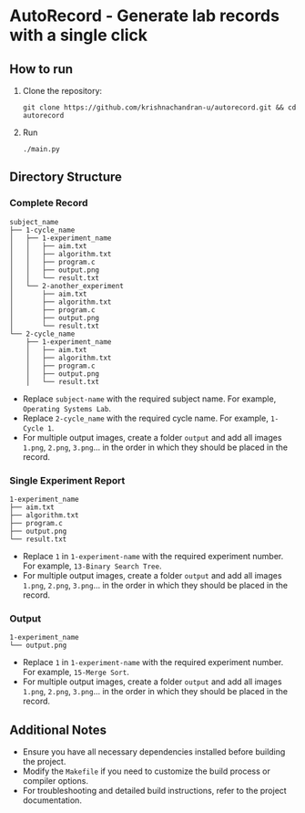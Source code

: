 # AutoRecord - Generate lab records with a single click

## How to run

1. Clone the repository:
   ```
   git clone https://github.com/krishnachandran-u/autorecord.git && cd autorecord
   ```
2. Run 
    ```
    ./main.py
    ```

## Directory Structure

### Complete Record

```
subject_name
├── 1-cycle_name
│   ├── 1-experiment_name
│   │   ├── aim.txt
│   │   ├── algorithm.txt
│   │   ├── program.c
│   │   ├── output.png
│   │   └── result.txt
│   └── 2-another_experiment
│       ├── aim.txt
│       ├── algorithm.txt
│       ├── program.c
│       ├── output.png
│       └── result.txt
└── 2-cycle_name
    ├── 1-experiment_name
    │   ├── aim.txt
    │   ├── algorithm.txt
    │   ├── program.c
    │   ├── output.png
    │   └── result.txt
```
 - Replace `subject-name` with the required subject name. For example, `Operating Systems Lab`.
 - Replace `2-cycle_name` with the required cycle name. For example, `1-Cycle 1`.
 - For multiple output images, create a folder `output` and add all images `1.png`, `2.png`, `3.png`... in the order in which they should be placed in the record.

### Single Experiment Report

```
1-experiment_name
├── aim.txt
├── algorithm.txt
├── program.c
├── output.png
└── result.txt
```
 - Replace `1` in `1-experiment-name` with the required experiment number. For example, `13-Binary Search Tree`.
 - For multiple output images, create a folder `output` and add all images `1.png`, `2.png`, `3.png`... in the order in which they should be placed in the record.

### Output

```
1-experiment_name
└── output.png
```
 - Replace `1` in `1-experiment-name` with the required experiment number. For example, `15-Merge Sort`.
 - For multiple output images, create a folder `output` and add all images `1.png`, `2.png`, `3.png`... in the order in which they should be placed in the record.

## Additional Notes
- Ensure you have all necessary dependencies installed before building the project.
- Modify the `Makefile` if you need to customize the build process or compiler options.
- For troubleshooting and detailed build instructions, refer to the project documentation.
